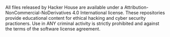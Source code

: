 All files released by Hacker House are available under a Attribution-NonCommercial-NoDerivatives 4.0 International license. These repositories provide educational content for ethical hacking and cyber security practioners. Use in ANY criminal activity is strictly prohibited and against the terms of the software license agreement. 
